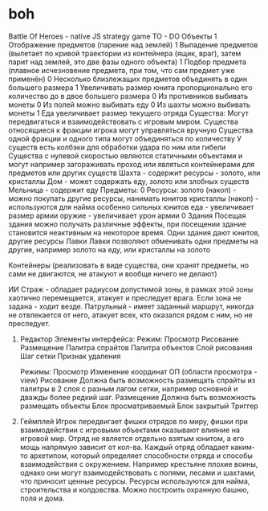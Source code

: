 # boh
Battle Of Heroes - native JS strategy game
TO - DO
Объекты
    1 Отображение предметов (парение над землей)
    1 Выпадение предметов (вылетает по кривой траектории из контейнера (ящик, враг), затем парит над землей, это две фазы одного объекта)
    1 Подбор предмета (плавное исчезновение предмета, при том, что сам предмет уже применён)
    0 Несколько близлежащих предметов объединять в один большего размера
    1 Увеличивать размер юнита пропорционально его количество до в двое большего размера
    0 Из противников выбивать монеты
    0 Из полей можно выбивать еду
    0 Из шахты можно выбивать монеты
    1 Еда увеличивает размер текущего отряда
    Существа:
        Могут передвигаться и взаимодействовать с игровым миром.
        Существа относящиеся к фракции игрока могут управляться вручную
        Существа одной фракции и одного типа могут объединяться по количеству
        У существ есть колбэки для обработки удара по ним или гибели
        Существа с нулевой скоростью являются статичными объектами и могут например загораживать проход или являться контейнерами для предметов или других существ
            Шахта - содержит ресурсы - золото, или кристаллы
            Дом - может содержать еду, золото или злобных существ
            Мельница - содержит еду
    Предметы:
        0 Ресурсы:
            золото (накоп) - можно покупать другие ресурсы, нанимать юнитов
            кристаллы (накоп)  - используются для найма особенно сильных юнитов
            еда - увеличивает размер армии
            оружие - увеличивает урон армии
    0 Здания
        Посещая здания можно получать различные эффекты, при посещении здание становится неактивным на некоторое время.
        Одни здания дают юнитов, другие ресурсы
    Лавки
        Лавки позволяют обменивать одни предметы на другие, например золото на еду, или кристаллы на золото

Контейнеры (реализовать в виде существа, они хранят предметы, но сами не двигаются, не атакуют и вообще ничего не делают)

ИИ
    Страж - обладает радиусом допустимой зоны, в рамках этой зоны хаотично перемещается, атакует и преследует врага.
        Если зона не задана - ходит везде.
    Патрульный - имеет заданный маршрут, никогда не отвлекается от него, атакует всех, кто оказался рядом с ним, но не преследует.

1. Редактор
    Элементы интерфейса:
        Режим:
            Просмотр
            Рисование
            Размещение
        Палитра спрайтов
        Палитра объектов
        Слой рисования
        Шаг сетки
        Признак удаления
        
    Режимы:
        Просмотр
            Изменение координат ОП (области просмотра - view)
        Рисование
            Должна быть возможность размещать спрайты из палитры в 2 слоя с разным лагом сетки, например основной и дважды более редкий шаг.
        Размещение
            Должна быть возможность размещать объекты
                Блок просматриваемый
                Блок закрытый
                Триггер

2. Геймплей
    Игрок передвигает фишки отрядов по миру, фишки при взаимодействии с игровыми объектами оказывают влияние на игровой мир.
    Отряд не является отдельно взятым юнитом, а его мощь напрямую зависит от кол-ва.
    Каждый отряд обладает каким-то архетипом, который определяет способности отряда и способы взаимодействия с окружением.
    Например крестьяне плохие воины, однако они могут взаимодействовать с полями, лесами и шахтами, что приносит ценные ресурсы.
    Ресурсы используются для найма, строительства и колдовства.
    Можно построить охранную башню, поля и дома.
    